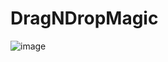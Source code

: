 # DragNDropMagic

![image](https://user-images.githubusercontent.com/73660174/131491236-8f717573-ad07-472d-b9ec-b04cacdcd3e6.png)

